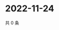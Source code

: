 # 2022-11-24

共 0 条

<!-- BEGIN WEIBO -->
<!-- 最后更新时间 Thu Nov 24 2022 20:30:42 GMT+0800 (China Standard Time) -->

<!-- END WEIBO -->
